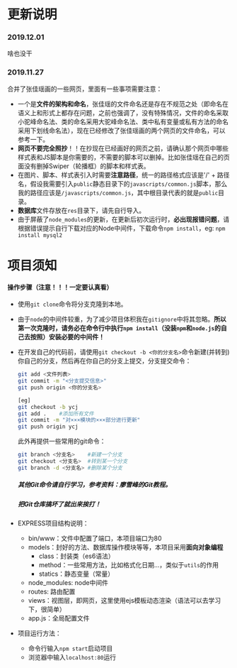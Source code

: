 # 更新说明

### 2019.12.01

啥也没干

### 2019.11.27

合并了张佳瑶画的一些网页，里面有一些事项需要注意：

- 一个是**文件的架构和命名**，张佳瑶的文件命名还是存在不规范之处（即命名在语义上和形式上都存在问题，之前也强调了，没有特殊情况，文件的命名采取小驼峰命名法、类的命名采用大驼峰命名法、类中私有变量或私有方法的命名采用下划线命名法），现在已经修改了张佳瑶画的两个网页的文件命名，可以参考一下。
- **网页不要完全照抄**！！在抄现在已经画好的网页之前，请确认那个网页中哪些样式表和JS脚本是你需要的，不需要的脚本可以删掉。比如张佳瑶在自己的页面没有删掉Swiper（轮播框）的脚本和样式表。
- 在图片、脚本、样式表引入时需要**注意路径**，统一的路径格式应该是'/' + 路径名，假设我需要引入`public`静态目录下的`javascripts/common.js`脚本，那么我的路径应该是`/javascripts/common.js`，其中根目录代表的就是`public`目录。
- **数据库**文件存放在`res`目录下，请先自行导入。
- 由于屏蔽了`node_modules`的更新，在更新后初次运行时，**必出现报错问题**，请根据错误提示自行下载对应的Node中间件，下载命令`npm install`，eg: `npm install mysql2`











# 项目须知

#### 操作步骤（注意！！！一定要认真看）

- 使用`git clone`命令将分支克隆到本地。

- 由于`node`的中间件较重，为了减少项目体积我在`gitignore`中将其忽略。**所以第一次克隆时，请务必在命令行中执行`npm install`（没装`npm`和`node.js`的自己去按照）安装必要的中间件！**

- 在开发自己的代码前，请使用`git checkout -b <你的分支名>`命令新建(并转到)你自己的分支，然后再在你自己的分支上提交，分支提交命令：

    ```bash
    git add <文件列表>
    git commit -m "<分支提交信息>"
    git push origin <你的分支名>
    
    [eg]
    git checkout -b ycj
    git add .    #添加所有文件
    git commit -m "对×××模块的×××部分进行更新"
    git push origin ycj
    ```

    此外再提供一些常用的git命令：

    ```bash
    git branch <分支名>    #新建一个分支
    git checkout <分支名>  #转到某一个分支
    git branch -d <分支名> #删除某个分支
    ```

    ##### 其他Git命令请自行学习，参考资料：廖雪峰的Git教程。

    ##### 把Git仓库搞坏了就出来挨打！

- EXPRESS项目结构说明：

    - bin/www：文件中配置了端口，本项目端口为80
    - models：封好的方法、数据库操作模块等等，本项目采用**面向对象编程**
        - class：封装类（es6语法）
        - method：一些常用方法，比如格式化日期...，类似于`utils`的作用
        - statics：静态变量（常量）
    - node_modules: node中间件
    - routes: 路由配置
    - views：视图层，即网页，这里使用ejs模板动态渲染（语法可以去学习下，很简单）
    - app.js：全局配置文件

- 项目运行方法：
    - 命令行输入`npm start`启动项目
    - 浏览器中输入`localhost:80`运行

